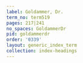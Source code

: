 ```yaml
---
label: Goldammer, Dr.
term_no: term519
pages: 217|241
no_spaces: GoldammerDr
pid: goldammerdr
order: '0339'
layout: generic_index_term
collection: index-headings
---
```

